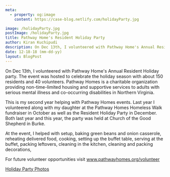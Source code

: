 ```yaml
---
meta:
  - property: og:image
    content: https://case-blog.netlify.com/holidayParty.jpg

image: /holidayParty.jpg
postImage: /holidayParty.jpg
title: Pathway Home's Resident Holiday Party
author: Kiran Kuchipudi
description: On Dec 13th, I volunteered with Pathway Home's Annual Resident Holiday party. The event was hosted to celebrate the holiday season with about 150 residents and 40 volunteers. Pathway Homes is a charitable organization providing non-time-limited housing and supportive services to adults with serious mental illness and co-occurring disabilities in Northern Virginia.
date: 12-18-18 (mm-dd-yy)
layout: BlogPost
---
```


On Dec 13th, I volunteered with Pathway Home's Annual Resident Holiday party. The event was hosted to celebrate the holiday season with about 150 residents and 40 volunteers. Pathway Homes is a charitable organization providing non-time-limited housing and supportive services to adults with serious mental illness and co-occurring disabilities in Northern Virginia.

This is my second year helping with Pathway Homes events. Last year I volunteered along with my daughter at the Pathway Homes Homeless Walk fundraiser in October as well as the Resident Holiday Party in December. Both last year and this year, the party was held at Church of the Good Shepherd in Burke.

At the event, I helped with setup, baking green beans and onion casserole, reheating delivered food, cooking, setting up the buffet table, serving at the buffet, packing leftovers, cleaning in the kitchen, cleaning and packing decorations,

For future volunteer opportunities visit <a href="http://www.pathwayhomes.org/volunteer/">www.pathwayhomes.org/volunteer</a>

<a href="https://photos.google.com/share/AF1QipNWFDFgObcBLtH7OmMaXoCeydUzrn5DmTNMJa1ZUOPEYjgLlRYWi2dtgUAcjn5gRw?key=aVhrM3NPY2pFZW1fdjduZy1XcUduVjJpb2o2bEVR">Holiday Party Photos</a>
